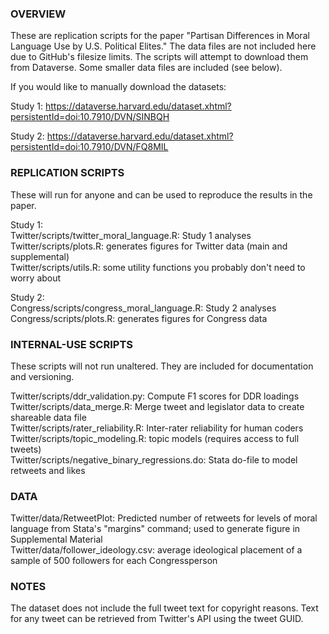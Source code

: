 ### OVERVIEW ###
These are replication scripts for the paper "Partisan Differences in Moral Language Use by U.S. Political Elites."
The data files are not included here due to GitHub's filesize limits. The scripts will attempt to download them from Dataverse.
Some smaller data files are included (see below).

If you would like to manually download the datasets:

Study 1: https://dataverse.harvard.edu/dataset.xhtml?persistentId=doi:10.7910/DVN/SINBQH

Study 2: https://dataverse.harvard.edu/dataset.xhtml?persistentId=doi:10.7910/DVN/FQ8MIL

### REPLICATION SCRIPTS ###
These will run for anyone and can be used to reproduce the results in the paper.  

Study 1:  
Twitter/scripts/twitter_moral_language.R: Study 1 analyses  
Twitter/scripts/plots.R: generates figures for Twitter data (main and supplemental)  
Twitter/scripts/utils.R: some utility functions you probably don't need to worry about 

Study 2:  
Congress/scripts/congress_moral_language.R: Study 2 analyses  
Congress/scripts/plots.R: generates figures for Congress data

### INTERNAL-USE SCRIPTS ###
These scripts will not run unaltered. They are included for documentation and versioning. 
   
Twitter/scripts/ddr_validation.py: Compute F1 scores for DDR loadings  
Twitter/scripts/data_merge.R: Merge tweet and legislator data to create shareable data file  
Twitter/scripts/rater_reliability.R: Inter-rater reliability for human coders  
Twitter/scripts/topic_modeling.R: topic models (requires access to full tweets)  
Twitter/scripts/negative_binary_regressions.do: Stata do-file to model retweets and likes  

### DATA ###
Twitter/data/RetweetPlot: Predicted number of retweets for levels of moral language from Stata's "margins" command; used to generate figure in Supplemental Material  
Twitter/data/follower_ideology.csv: average ideological placement of a sample of 500 followers for each Congressperson

### NOTES ###
The dataset does not include the full tweet text for copyright reasons. Text for any tweet can be retrieved from Twitter's
API using the tweet GUID.
